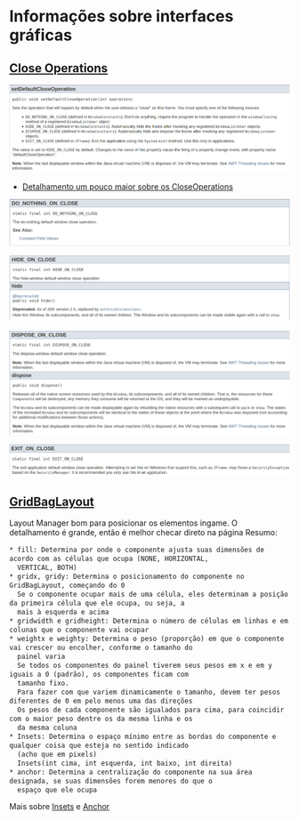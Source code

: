 # Informações sobre interfaces gráficas

## [Close Operations](https://docs.oracle.com/javase/7/docs/api/javax/swing/JFrame.html#setDefaultCloseOperation(int))

![setDefaultCloseOperation Overview](imagensRef/setDefaultCloseOperation.png)

* [Detalhamento um pouco maior sobre os CloseOperations](https://docs.oracle.com/javase/7/docs/api/javax/swing/WindowConstants.html#DO_NOTHING_ON_CLOSE)

![DO_NOTHING_ON_CLOSE](imagensRef/DO_NOTHING_ON_CLOSE.png)

![HIDE_ON_CLOSE](imagensRef/HIDE_ON_CLOSE.png)

![DISPOSE_ON_CLOSE](imagensRef/DISPOSE_ON_CLOSE.png)

![EXIT_ON_CLOSE](imagensRef/EXIT_ON_CLOSE.png)

## [GridBagLayout](https://docs.oracle.com/javase/tutorial/uiswing/layout/gridbag.html)

Layout Manager bom para posicionar os elementos ingame. O detalhamento é grande, então é melhor checar direto na página
Resumo:
```
* fill: Determina por onde o componente ajusta suas dimensões de acordo com as células que ocupa (NONE, HORIZONTAL, 
  VERTICAL, BOTH)
* gridx, gridy: Determina o posicionamento do componente no GridBagLayout, começando do 0
  Se o componente ocupar mais de uma célula, eles determinam a posição da primeira célula que ele ocupa, ou seja, a 
  mais à esquerda e acima
* gridwidth e gridheight: Determina o número de células em linhas e em colunas que o componente vai ocupar
* weightx e weighty: Determina o peso (proporção) em que o componente vai crescer ou encolher, conforme o tamanho do 
  painel varia
  Se todos os componentes do painel tiverem seus pesos em x e em y iguais a 0 (padrão), os componentes ficam com 
  tamanho fixo.
  Para fazer com que variem dinamicamente o tamanho, devem ter pesos diferentes de 0 em pelo menos uma das direções
  Os pesos de cada componente são igualados para cima, para coincidir com o maior peso dentre os da mesma linha e os 
  da mesma coluna
* Insets: Determina o espaço mínimo entre as bordas do componente e qualquer coisa que esteja no sentido indicado 
  (acho que em pixels)
  Insets(int cima, int esquerda, int baixo, int direita)
* anchor: Determina a centralização do componente na sua área designada, se suas dimensões forem menores do que o 
  espaço que ele ocupa
```
Mais sobre [Insets](https://docs.oracle.com/javase/8/docs/api/java/awt/Insets.html) e [Anchor](https://docs.oracle.com/javase/8/docs/api/java/awt/GridBagConstraints.html#anchor)


